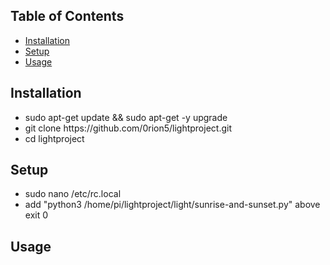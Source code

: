 <!DOCTYPE html>
<html>
    <head>
      <title>Light Project</title>
    </head>
    <body>
        <h2>Table of Contents</h2>
        <ul>
            <li><a href="#section1">Installation</a></li>
            <li><a href="#section2">Setup</a></li>
            <li><a href="#section3">Usage</a></li>
        </ul>
        <h2 id="section1">Installation</h2>
        <p>
          <ul>
            <li>sudo apt-get update && sudo apt-get -y upgrade</li>
            <li>git clone https://github.com/0rion5/lightproject.git</li>
            <li>cd lightproject</li>
          </ul>
        </p>
        <h2 id="section2">Setup</h2>
        <p>
          <ul>
            <li>sudo nano /etc/rc.local</li>
            <li>add "python3 /home/pi/lightproject/light/sunrise-and-sunset.py" above exit 0</li>
          </ul>
        </p>
        <h2 id="section3">Usage</h2>
        <p>
        </p>
    </body>
</html>
